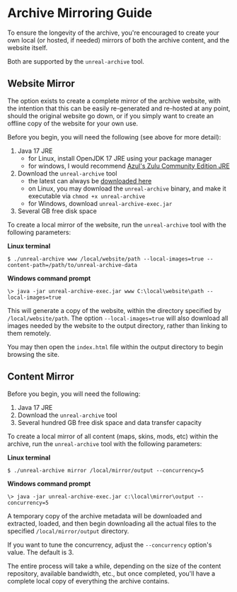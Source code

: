 # Archive Mirroring Guide

To ensure the longevity of the archive, you're encouraged to create your own 
local (or hosted, if needed) mirrors of both the archive content, and the 
website itself.

Both are supported by the `unreal-archive` tool.

## Website Mirror

The option exists to create a complete mirror of the archive website, with the
intention that this can be easily re-generated and re-hosted at any point,
should the original website go down, or if you simply want to create an offline
copy of the website for your own use.

Before you begin, you will need the following (see above for more detail):

1. Java 17 JRE
   - for Linux, install OpenJDK 17 JRE using your package manager
   - for windows, I would recommend [Azul's Zulu Community Edition JRE](https://www.azul.com/downloads/?version=java-17-lts&os=windows&architecture=x86-64-bit&package=jre#download-openjdk)
2. Download the `unreal-archive` tool
   - the latest can always be [downloaded here](https://code.shrimpworks.za.net/artefacts/unreal-archive/latest/)
   - on Linux, you may download the `unreal-archive` binary, and make it executable via `chmod +x unreal-archive`
   - for Windows, download `unreal-archive-exec.jar`
3. Several GB free disk space

To create a local mirror of the website, run the `unreal-archive` tool with the
following parameters:

**Linux terminal**
```
$ ./unreal-archive www /local/website/path --local-images=true --content-path=/path/to/unreal-archive-data
```

**Windows command prompt**
```
\> java -jar unreal-archive-exec.jar www C:\local\website\path --local-images=true 
```

This will generate a copy of the website, within the directory specified by
`/local/website/path`. The option `--local-images=true` will also download all
images needed by the website to the output directory, rather than linking to
them remotely.

You may then open the `index.html` file within the output directory to begin
browsing the site.

## Content Mirror

Before you begin, you will need the following:

1. Java 17 JRE
2. Download the `unreal-archive` tool
3. Several hundred GB free disk space and data transfer capacity

To create a local mirror of all content (maps, skins, mods, etc) within the 
archive, run the `unreal-archive` tool with the following parameters:

**Linux terminal**
```
$ ./unreal-archive mirror /local/mirror/output --concurrency=5
```

**Windows command prompt**
```
\> java -jar unreal-archive-exec.jar c:\local\mirror\output --concurrency=5
```

A temporary copy of the archive metadata will be downloaded and extracted,
loaded, and then begin downloading all the actual files to the specified 
`/local/mirror/output` directory.

If you want to tune the concurrency, adjust the `--concurrency` option's 
value. The default is 3.

The entire process will take a while, depending on the size of the content 
repository, available bandwidth, etc., but once completed, you'll have a 
complete local copy of everything the archive contains.
